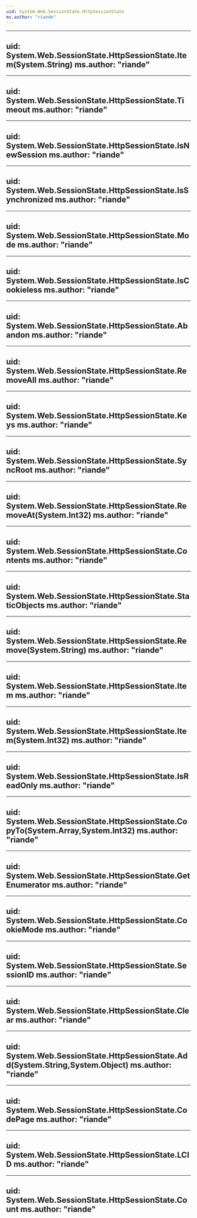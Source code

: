 ```yaml
---
uid: System.Web.SessionState.HttpSessionState
ms.author: "riande"
---
```


---
uid: System.Web.SessionState.HttpSessionState.Item(System.String)
ms.author: "riande"
---

---
uid: System.Web.SessionState.HttpSessionState.Timeout
ms.author: "riande"
---

---
uid: System.Web.SessionState.HttpSessionState.IsNewSession
ms.author: "riande"
---

---
uid: System.Web.SessionState.HttpSessionState.IsSynchronized
ms.author: "riande"
---

---
uid: System.Web.SessionState.HttpSessionState.Mode
ms.author: "riande"
---

---
uid: System.Web.SessionState.HttpSessionState.IsCookieless
ms.author: "riande"
---

---
uid: System.Web.SessionState.HttpSessionState.Abandon
ms.author: "riande"
---

---
uid: System.Web.SessionState.HttpSessionState.RemoveAll
ms.author: "riande"
---

---
uid: System.Web.SessionState.HttpSessionState.Keys
ms.author: "riande"
---

---
uid: System.Web.SessionState.HttpSessionState.SyncRoot
ms.author: "riande"
---

---
uid: System.Web.SessionState.HttpSessionState.RemoveAt(System.Int32)
ms.author: "riande"
---

---
uid: System.Web.SessionState.HttpSessionState.Contents
ms.author: "riande"
---

---
uid: System.Web.SessionState.HttpSessionState.StaticObjects
ms.author: "riande"
---

---
uid: System.Web.SessionState.HttpSessionState.Remove(System.String)
ms.author: "riande"
---

---
uid: System.Web.SessionState.HttpSessionState.Item
ms.author: "riande"
---

---
uid: System.Web.SessionState.HttpSessionState.Item(System.Int32)
ms.author: "riande"
---

---
uid: System.Web.SessionState.HttpSessionState.IsReadOnly
ms.author: "riande"
---

---
uid: System.Web.SessionState.HttpSessionState.CopyTo(System.Array,System.Int32)
ms.author: "riande"
---

---
uid: System.Web.SessionState.HttpSessionState.GetEnumerator
ms.author: "riande"
---

---
uid: System.Web.SessionState.HttpSessionState.CookieMode
ms.author: "riande"
---

---
uid: System.Web.SessionState.HttpSessionState.SessionID
ms.author: "riande"
---

---
uid: System.Web.SessionState.HttpSessionState.Clear
ms.author: "riande"
---

---
uid: System.Web.SessionState.HttpSessionState.Add(System.String,System.Object)
ms.author: "riande"
---

---
uid: System.Web.SessionState.HttpSessionState.CodePage
ms.author: "riande"
---

---
uid: System.Web.SessionState.HttpSessionState.LCID
ms.author: "riande"
---

---
uid: System.Web.SessionState.HttpSessionState.Count
ms.author: "riande"
---
